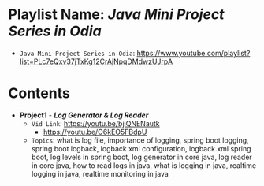 # Playlist Name: _Java Mini Project Series in Odia_

- `Java Mini Project Series in Odia`: https://www.youtube.com/playlist?list=PLc7eQxv37jTxKg12CrAjNpqDMdwzUJrpA

# Contents

- **Project1** - **_Log Generator & Log Reader_**
  - `Vid Link`: https://youtu.be/bjiQNENautk
    - https://youtu.be/O6kEO5FBdpU
  - `Topics`: what is log file, importance of logging, spring boot logging, spring boot logback, logback xml configuration, logback.xml spring boot, log levels in spring boot, log generator in core java, log reader in core java, how to read logs in java, what is logging in java, realtime logging in java, realtime monitoring in java
